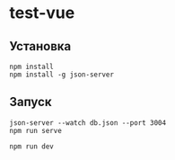 # test-vue

## Установка

```
npm install
npm install -g json-server
```
## Запуск
```
json-server --watch db.json --port 3004
npm run serve
```
```
npm run dev
```
